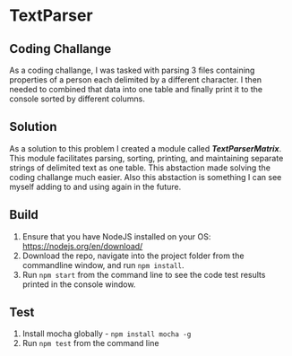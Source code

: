 # TextParser 

## Coding Challange
As a coding challange, I was tasked with parsing 3 files containing properties of a person each delimited by a different character. I then needed to combined that data into one table and finally print it to the console sorted by different columns. 

## Solution
As a solution to this problem I created a module called ***TextParserMatrix***. This module facilitates parsing, sorting, printing, and maintaining separate strings of delimited text as one table. This abstaction made solving the coding challange much easier. Also this abstaction is something I can see myself adding to and using again in the future. 

## Build

1. Ensure that you have NodeJS installed on your OS: https://nodejs.org/en/download/
2. Download the repo, navigate into the project folder from the commandline window, and run `npm install`.
3. Run `npm start` from the command line to see the code test results printed in the console window.

## Test
1. Install mocha globally - `npm install mocha -g`
2. Run `npm test` from the command line
